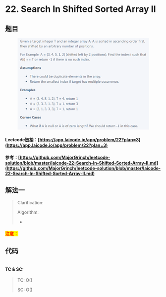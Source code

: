 # 22. Search In Shifted Sorted Array II

## 题目

<figure><img src="../../.gitbook/assets/image (16).png" alt=""><figcaption></figcaption></figure>

#### Leetcode链接：[https://app.laicode.io/app/problem/22?plan=3](https://app.laicode.io/app/problem/22?plan=3)

#### 参考：[https://github.com/MajorGrinch/leetcode-solution/blob/master/laicode-22-Search-In-Shifted-Sorted-Array-II.md](https://github.com/MajorGrinch/leetcode-solution/blob/master/laicode-22-Search-In-Shifted-Sorted-Array-II.md)

## 解法一

> Clarification:&#x20;
>
> Algorithm:&#x20;
>
> *

#### <mark style="color:red;">注意：</mark>

## 代码

```java
```

#### TC & SC:&#x20;

> TC: O()
>
> SC: O()
